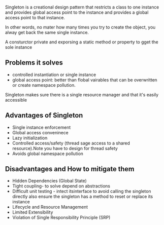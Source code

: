 Singleton is a creational design pattern that restricts a class to one instance and provides global access point to the instance and provides a global access point to that instance.

In other words, no mater how many times you try to create the object, you alway get back the same single instance.

A consturctor private and exporsing a static method or property to gget the sole instance

## Problems it solves
- controlled instantiation or single instance
- global access point: better than flobal vairables that can be overwritten or create namespace pollution.

Singleton makes sure there is a single resource manager and that it's easily accessible

## Advantages of Singleton
- Single instance enforcement
- Global access conveninece
- Lazy initialization
- Controlled access/safety (thread sage access to a shared resource).Note you have to design for thread safety
- Avoids global namespace pollution

## Disadvantages and How to mitigate them
- Hidden Dependencies (Global State)
- Tight coupling- to solve depend on abstractions
- Difficult unit testing -  intect itsinterface to avoid calling the singleton directly
also ensure the singleton has a method to reset or replace its instance
- Lifecycle and Resource Management
- Limited Extensibility
- Violation of Single Responsibility Principle (SRP) 